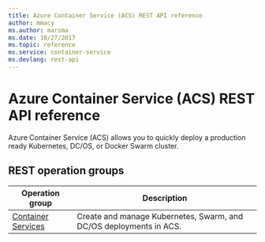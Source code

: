 ```yaml
---
title: Azure Container Service (ACS) REST API reference
author: mmacy
ms.author: marsma
ms.date: 10/27/2017
ms.topic: reference
ms.service: container-service
ms.devlang: rest-api
---
```


# Azure Container Service (ACS) REST API reference

Azure Container Service (ACS) allows you to quickly deploy a production ready Kubernetes, DC/OS, or Docker Swarm cluster.

## REST operation groups

| Operation group | Description |
|-----------------|-------------|
| [Container Services](~/docs-ref-autogen/container-service/containerservices.yml) | Create and manage Kubernetes, Swarm, and DC/OS deployments in ACS. |